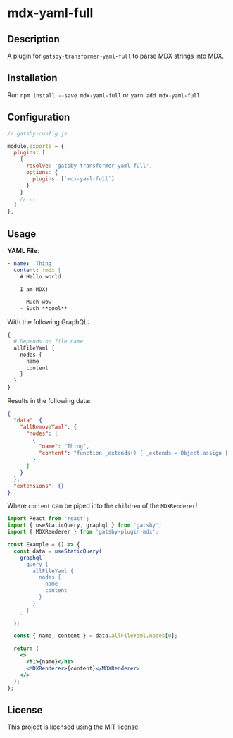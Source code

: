 # mdx-yaml-full

## Description

A plugin for `gatsby-transformer-yaml-full` to parse MDX strings into MDX.

## Installation

Run `npm install --save mdx-yaml-full` or `yarn add mdx-yaml-full`

## Configuration

```javascript
// gatsby-config.js

module.exports = {
  plugins: [
    {
      resolve: 'gatsby-transformer-yaml-full',
      options: {
        plugins: [`mdx-yaml-full`]
      }
    }
    // ...
  ]
};
```

## Usage

**YAML File**:

```yaml
- name: 'Thing'
  content: !mdx |
    # Hello world

    I am MDX!

    - Much wow
    - Such **cool**
```

With the following GraphQL:

```graphql
{
  # Depends on file name
  allFileYaml {
    nodes {
      name
      content
    }
  }
}
```

Results in the following data:

```json
{
  "data": {
    "allRemoveYaml": {
      "nodes": [
        {
          "name": "Thing",
          "content": "function _extends() { _extends = Object.assign || function (target) { for (var i = 1; i < arguments.length; i++) { var source = arguments[i]; for (var key in source) { if (Object.prototype.hasOwnProperty.call(source, key)) { target[key] = source[key]; } } } return target; }; return _extends.apply(this, arguments); }\n\nfunction _objectWithoutProperties(source, excluded) { if (source == null) return {}; var target = _objectWithoutPropertiesLoose(source, excluded); var key, i; if (Object.getOwnPropertySymbols) { var sourceSymbolKeys = Object.getOwnPropertySymbols(source); for (i = 0; i < sourceSymbolKeys.length; i++) { key = sourceSymbolKeys[i]; if (excluded.indexOf(key) >= 0) continue; if (!Object.prototype.propertyIsEnumerable.call(source, key)) continue; target[key] = source[key]; } } return target; }\n\nfunction _objectWithoutPropertiesLoose(source, excluded) { if (source == null) return {}; var target = {}; var sourceKeys = Object.keys(source); var key, i; for (i = 0; i < sourceKeys.length; i++) { key = sourceKeys[i]; if (excluded.indexOf(key) >= 0) continue; target[key] = source[key]; } return target; }\n\n/* @jsxRuntime classic */\n\n/* @jsx mdx */\nvar layoutProps = {};\nvar MDXLayout = \"wrapper\";\nreturn function MDXContent(_ref) {\n  var components = _ref.components,\n      props = _objectWithoutProperties(_ref, [\"components\"]);\n\n  return mdx(MDXLayout, _extends({}, layoutProps, props, {\n    components: components,\n    mdxType: \"MDXLayout\"\n  }), mdx(\"h1\", null, \"Hello world\"), mdx(\"p\", null, \"I am MDX!\"), mdx(\"ul\", null, mdx(\"li\", {\n    parentName: \"ul\"\n  }, \"Much wow\"), mdx(\"li\", {\n    parentName: \"ul\"\n  }, \"Such \", mdx(\"strong\", {\n    parentName: \"li\"\n  }, \"cool\"))));\n}\n;\nMDXContent.isMDXComponent = true;"
        }
      ]
    }
  },
  "extensions": {}
}
```

Where `content` can be piped into the `children` of the `MDXRenderer`!

```jsx
import React from 'react';
import { useStaticQuery, graphql } from 'gatsby';
import { MDXRenderer } from 'gatsby-plugin-mdx';

const Example = () => {
  const data = useStaticQuery(
    graphql`
      query {
        allFileYaml {
          nodes {
            name
            content
          }
        }
      }
    `
  );

  const { name, content } = data.allFileYaml.nodes[0];

  return (
    <>
      <h1>{name}</h1>
      <MDXRenderer>{content}</MDXRenderer>
    </>
  );
};
```

## License

This project is licensed using the [MIT license](LICENSE).
